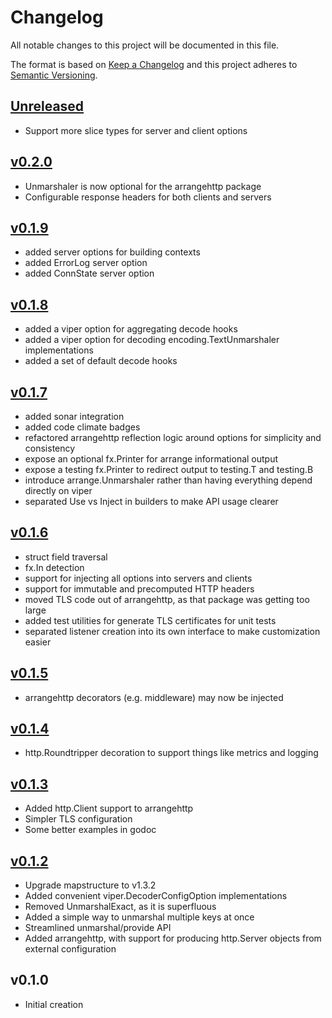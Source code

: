 # Changelog
All notable changes to this project will be documented in this file.

The format is based on [Keep a Changelog](http://keepachangelog.com/en/1.0.0/)
and this project adheres to [Semantic Versioning](http://semver.org/spec/v2.0.0.html).

## [Unreleased]
- Support more slice types for server and client options

## [v0.2.0]
- Unmarshaler is now optional for the arrangehttp package
- Configurable response headers for both clients and servers 

## [v0.1.9]
- added server options for building contexts
- added ErrorLog server option
- added ConnState server option

## [v0.1.8]
- added a viper option for aggregating decode hooks
- added a viper option for decoding encoding.TextUnmarshaler implementations
- added a set of default decode hooks

## [v0.1.7]
- added sonar integration
- added code climate badges
- refactored arrangehttp reflection logic around options for simplicity and consistency
- expose an optional fx.Printer for arrange informational output
- expose a testing fx.Printer to redirect output to testing.T and testing.B
- introduce arrange.Unmarshaler rather than having everything depend directly on viper
- separated Use vs Inject in builders to make API usage clearer

## [v0.1.6]
- struct field traversal
- fx.In detection
- support for injecting all options into servers and clients
- support for immutable and precomputed HTTP headers
- moved TLS code out of arrangehttp, as that package was getting too large
- added test utilities for generate TLS certificates for unit tests
- separated listener creation into its own interface to make customization easier

## [v0.1.5]
- arrangehttp decorators (e.g. middleware) may now be injected

## [v0.1.4]
- http.Roundtripper decoration to support things like metrics and logging

## [v0.1.3]
- Added http.Client support to arrangehttp
- Simpler TLS configuration
- Some better examples in godoc

## [v0.1.2]
- Upgrade mapstructure to v1.3.2
- Added convenient viper.DecoderConfigOption implementations
- Removed UnmarshalExact, as it is superfluous
- Added a simple way to unmarshal multiple keys at once
- Streamlined unmarshal/provide API
- Added arrangehttp, with support for producing http.Server objects from external configuration

## v0.1.0
- Initial creation

[Unreleased]: https://github.com/xmidt-org/arrange/compare/v0.2.0..HEAD
[v0.2.0]: https://github.com/xmidt-org/arrange/compare/v0.1.9...v0.2.0
[v0.1.9]: https://github.com/xmidt-org/arrange/compare/v0.1.8...v0.1.9
[v0.1.8]: https://github.com/xmidt-org/arrange/compare/v0.1.7...v0.1.8
[v0.1.7]: https://github.com/xmidt-org/arrange/compare/v0.1.6...v0.1.7
[v0.1.6]: https://github.com/xmidt-org/arrange/compare/v0.1.5...v0.1.6
[v0.1.5]: https://github.com/xmidt-org/arrange/compare/v0.1.4...v0.1.5
[v0.1.4]: https://github.com/xmidt-org/arrange/compare/v0.1.3...v0.1.4
[v0.1.3]: https://github.com/xmidt-org/arrange/compare/v0.1.2...v0.1.3
[v0.1.2]: https://github.com/xmidt-org/arrange/compare/v0.1.0...v0.1.2
